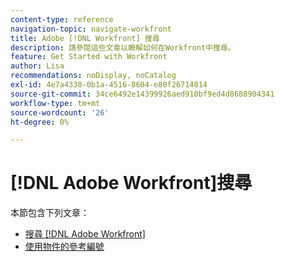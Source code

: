 ```yaml
---
content-type: reference
navigation-topic: navigate-workfront
title: Adobe [!DNL Workfront] 搜尋
description: 請參閱這些文章以瞭解如何在Workfront中搜尋。
feature: Get Started with Workfront
author: Lisa
recommendations: noDisplay, noCatalog
exl-id: 4e7a4338-0b1a-4516-8604-e80f26714814
source-git-commit: 34ce6492e14399926aed910bf9ed4d8688904341
workflow-type: tm+mt
source-wordcount: '26'
ht-degree: 0%

---
```


# [!DNL Adobe Workfront]搜尋

本節包含下列文章：

* [搜尋 [!DNL Adobe Workfront]](../../../workfront-basics/navigate-workfront/search/search-workfront.md)
* [使用物件的參考編號](../../../workfront-basics/navigate-workfront/search/reference-number-of-objects.md)
